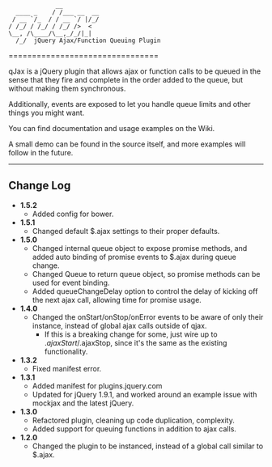 	             __
	  ____ _    / /___ __  __
	 / __ `/_  / / __ `/ |/_/
	/ /_/ / /_/ / /_/ />  <
	\__, /\____/\__,_/_/|_|
	  /_/  jQuery Ajax/Function Queuing Plugin
================================

qJax is a jQuery plugin that allows ajax or function calls to be queued in the sense that they fire and complete in the order added to the queue, but without making them synchronous.

Additionally, events are exposed to let you handle queue limits and other things you might want.

You can find documentation and usage examples on the Wiki.

A small demo can be found in the source itself, and more examples will follow in the future.

- - -

Change Log
---------------------
* **1.5.2**
	* Added config for bower.
* **1.5.1**
	* Changed default $.ajax settings to their proper defaults.
* **1.5.0**
	* Changed internal queue object to expose promise methods, and added auto binding of promise events to $.ajax during queue change.
	* Changed Queue to return queue object, so promise methods can be used for event binding.
	* Added queueChangeDelay option to control the delay of kicking off the next ajax call, allowing time for promise usage.
* **1.4.0**
	* Changed the onStart/onStop/onError events to be aware of only their instance, instead of global ajax calls outside of qjax.
		* If this is a breaking change for some, just wire up to $.ajaxStart/$.ajaxStop, since it's the same as the existing functionality.
* **1.3.2**
	* Fixed manifest error.
* **1.3.1**
	* Added manifest for plugins.jquery.com
	* Updated for jQuery 1.9.1, and worked around an example issue with mockjax and the latest jQuery.
* **1.3.0**
    * Refactored plugin, cleaning up code duplication, complexity.
    * Added support for queuing functions in addition to ajax calls.
* **1.2.0**
    * Changed the plugin to be instanced, instead of a global call similar to $.ajax.